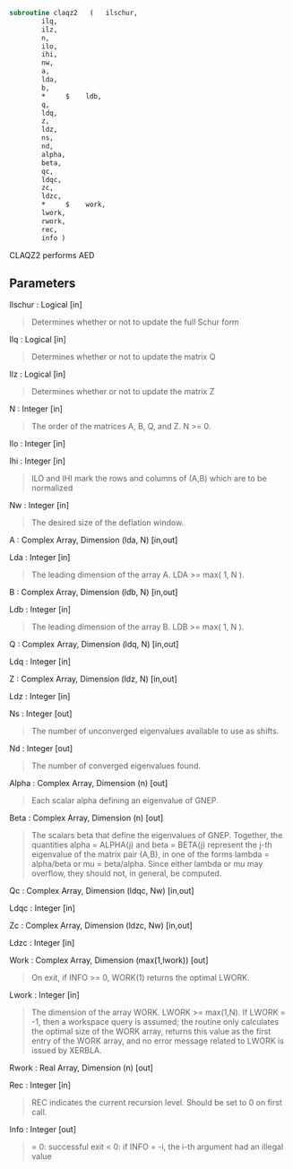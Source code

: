 ```fortran
subroutine claqz2	(	ilschur,
		ilq,
		ilz,
		n,
		ilo,
		ihi,
		nw,
		a,
		lda,
		b,
		*     $    ldb,
		q,
		ldq,
		z,
		ldz,
		ns,
		nd,
		alpha,
		beta,
		qc,
		ldqc,
		zc,
		ldzc,
		*     $    work,
		lwork,
		rwork,
		rec,
		info )
```

 CLAQZ2 performs AED

## Parameters
Ilschur : Logical [in]
> Determines whether or not to update the full Schur form

Ilq : Logical [in]
> Determines whether or not to update the matrix Q

Ilz : Logical [in]
> Determines whether or not to update the matrix Z

N : Integer [in]
> The order of the matrices A, B, Q, and Z.  N >= 0.

Ilo : Integer [in]

Ihi : Integer [in]
> ILO and IHI mark the rows and columns of (A,B) which
> are to be normalized

Nw : Integer [in]
> The desired size of the deflation window.

A : Complex Array, Dimension (lda, N) [in,out]

Lda : Integer [in]
> The leading dimension of the array A.  LDA >= max( 1, N ).

B : Complex Array, Dimension (ldb, N) [in,out]

Ldb : Integer [in]
> The leading dimension of the array B.  LDB >= max( 1, N ).

Q : Complex Array, Dimension (ldq, N) [in,out]

Ldq : Integer [in]

Z : Complex Array, Dimension (ldz, N) [in,out]

Ldz : Integer [in]

Ns : Integer [out]
> The number of unconverged eigenvalues available to
> use as shifts.

Nd : Integer [out]
> The number of converged eigenvalues found.

Alpha : Complex Array, Dimension (n) [out]
> Each scalar alpha defining an eigenvalue
> of GNEP.

Beta : Complex Array, Dimension (n) [out]
> The scalars beta that define the eigenvalues of GNEP.
> Together, the quantities alpha = ALPHA(j) and
> beta = BETA(j) represent the j-th eigenvalue of the matrix
> pair (A,B), in one of the forms lambda = alpha/beta or
> mu = beta/alpha.  Since either lambda or mu may overflow,
> they should not, in general, be computed.

Qc : Complex Array, Dimension (ldqc, Nw) [in,out]

Ldqc : Integer [in]

Zc : Complex Array, Dimension (ldzc, Nw) [in,out]

Ldzc : Integer [in]

Work : Complex Array, Dimension (max(1,lwork)) [out]
> On exit, if INFO >= 0, WORK(1) returns the optimal LWORK.

Lwork : Integer [in]
> The dimension of the array WORK.  LWORK >= max(1,N).
> If LWORK = -1, then a workspace query is assumed; the routine
> only calculates the optimal size of the WORK array, returns
> this value as the first entry of the WORK array, and no error
> message related to LWORK is issued by XERBLA.

Rwork : Real Array, Dimension (n) [out]

Rec : Integer [in]
> REC indicates the current recursion level. Should be set
> to 0 on first call.

Info : Integer [out]
> = 0: successful exit
> < 0: if INFO = -i, the i-th argument had an illegal value

